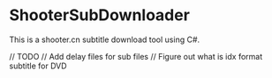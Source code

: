 ShooterSubDownloader
====================
This is a shooter.cn subtitle download tool using C#.

// TODO
// Add delay files for sub files
// Figure out what is idx format subtitle for DVD
